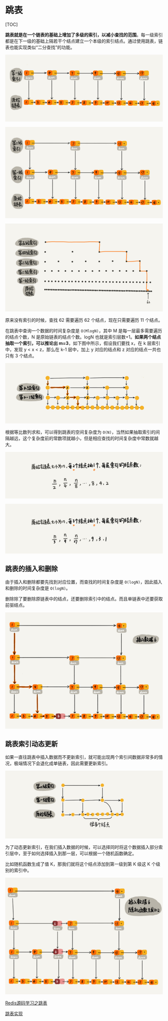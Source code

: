 # 跳表

[TOC]

**跳表就是在一个链表的基础上增加了多级的索引，以减小查找的范围**。每一级索引都是在下一级的基础上隔若干个结点建立一个本级的索引结点。通过使用跳表，链表也能实现类似“二分查找”的功能。

![Image](images/20190807143555468_9755.png)

![Image(1)](images/20190807143602054_7912.png)

![Image(2)](images/20190807143611344_19569.png)

原来没有索引的时候，查找 62 需要遍历 62 个结点，现在只需要遍历 11 个结点。

在跳表中查询一个数据的时间复杂度是 `O(MlogN)`，其中 M 是每一层最多需要遍历的结点个数，N 是原始链表的结点个数。logN 也就是索引层数+1。**如果两个结点抽取一个索引，可以推论出 m=3**，如下图中所示，假设我们要找 x，在 k 层索引中，发现 y < x < z，那么在 k-1 层中，加上 y 对应的结点和 z 对应的结点一共也只有 3 个结点。

![Image(3)](images/20190807143634346_12022.png)

根据等比数列求和，可以得到跳表的空间复杂度为 `O(N)`，当然如果抽取索引的间隔越远，这个复杂度前的常数项就越小，但是相应查找的时间复杂度中常数就越大。

![Image(4)](images/20190807143642940_27961.png)

![Image(5)](images/20190807143649619_19311.png)

## 跳表的插入和删除

由于插入和删除都要先找到对应位置，而查找的时间复杂度是 `O(logN)`，因此插入和删除的时间复杂度是 `O(logN)`。

删除除了要删除原链表中的结点，还要删除索引中的结点。而且单链表中还要获取前驱结点。

![Image(6)](images/20190807143656573_18044.png)

## 跳表索引动态更新

如果一直往跳表中插入数据而不更新索引，就可能出现两个索引间数据非常多的情况，极端情况下会退化成单链表，因此需要更新索引。

![Image(7)](images/20190807143703389_12856.png)

为了动态更新索引，在我们插入数据的时候，可以选择同时将这个数据插入部分索引层中，至于如何选择插入到那一层，可以根据一个随机函数确定。

比如随机函数生成了值 K，那我们就将这个结点添加到第一级到第 K 级这 K 个级别的索引中。

![Image(8)](images/20190807143710194_16010.png)

[Redis源码学习之跳表](https://cloud.tencent.com/developer/article/1353762)

[跳表实现](https://github.com/wangzheng0822/algo/blob/master/java/17_skiplist/SkipList.java)
